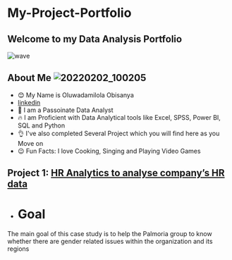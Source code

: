 # My-Project-Portfolio
## Welcome to my Data Analysis Portfolio

![wave](https://user-images.githubusercontent.com/96060060/174398590-7708e317-b79b-4ffe-a709-1eec62722334.gif)

## About Me  ![20220202_100205](https://user-images.githubusercontent.com/96060060/174406336-e34f989b-71b4-49de-a781-9eebd3b7816e.jpg)

- 😊 My Name is Oluwadamilola Obisanya
- 	[linkedin](https://www.linkedin.com/in/oluwadamilola-obisanya-501627101/)
- 💓 I am a Passoinate Data Analyst
- 🔥 I am Proficient with Data Analytical tools like Excel, SPSS, Power BI, SQL and  Python
- 👌 I've also completed Several Project which you will find here as you Move on
- 😉 Fun Facts: I love Cooking, Singing and Playing Video Games


## Project 1: [HR Analytics to analyse company’s HR data](https://github.com/Olubeckee/Power-BI-Capstone-project)

- # Goal
The main goal of this case study is to help the Palmoria group to know whether there are gender related issues within the organization and its regions
